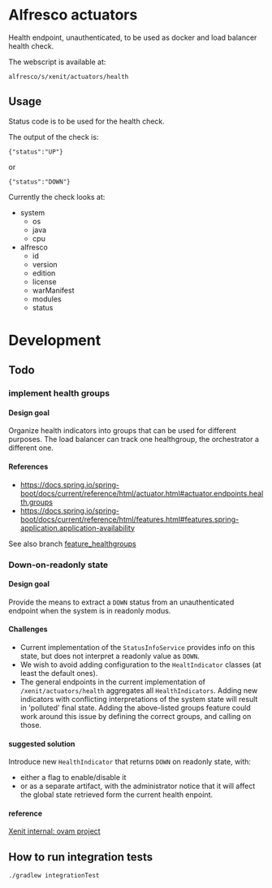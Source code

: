 # Alfresco actuators

Health endpoint, unauthenticated, to be used as docker and load balancer health check.

The webscript is available at:

    alfresco/s/xenit/actuators/health

## Usage

Status code is to be used for the health check.

The output of the check is:

```
{"status":"UP"}
```

or

```
{"status":"DOWN"}
```

Currently the check looks at:

* system
  * os
  * java
  * cpu
* alfresco
  * id
  * version
  * edition
  * license
  * warManifest
  * modules
  * status

# Development

## Todo

### implement health groups

#### Design goal 
Organize health indicators into groups that can be used for different purposes. The load balancer can track one healthgroup, the orchestrator a different one.

#### References
* https://docs.spring.io/spring-boot/docs/current/reference/html/actuator.html#actuator.endpoints.health.groups
* https://docs.spring.io/spring-boot/docs/current/reference/html/features.html#features.spring-application.application-availability

See also branch [feature_healthgroups](https://github.com/xenit-eu/alfresco-actuators/tree/feature_healthgroups)

### Down-on-readonly state

#### Design goal

Provide the means to extract a `DOWN` status from an unauthenticated endpoint when the system is in readonly modus.

#### Challenges

* Current implementation of the `StatusInfoService` provides info on this state, 
but does not interpret a readonly value as `DOWN`.
* We wish to avoid adding configuration to the `HealtIndicator` classes (at least the default ones).
* The general endpoints in the current implementation of `/xenit/actuators/health` aggregates all `HealthIndicators`.
Adding new indicators with conflicting interpretations of the system state will result in 'polluted' final state.
Adding the above-listed groups feature could work around this issue by defining the correct groups, and calling on those.

#### suggested solution

Introduce new `HealthIndicator` that returns `DOWN` on readonly state, with:
* either a flag to enable/disable it
* or as a separate artifact, 
with the administrator notice that it will affect the global state retrieved form the current health enpoint.

#### reference

[Xenit internal: ovam project](https://bitbucket.org/xenit/ovam-war/src/OVAMSLA-111/DownOnReadOnlyActuator/)

## How to run integration tests

```
./gradlew integrationTest
```
